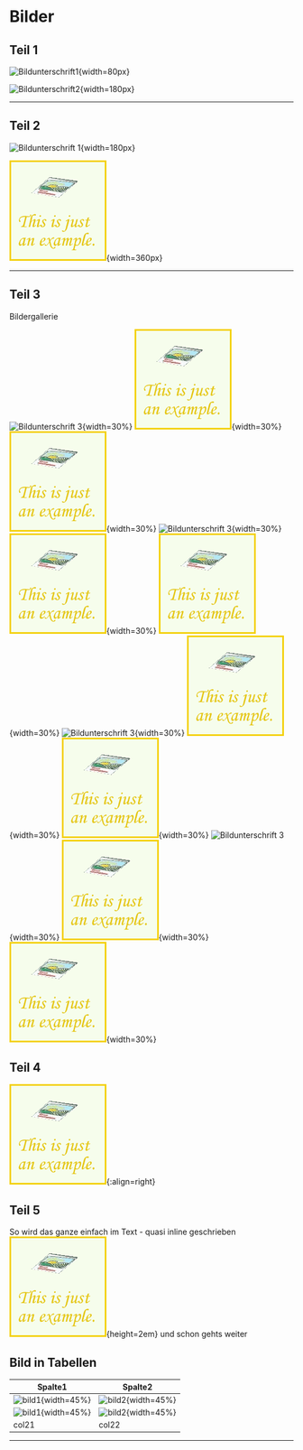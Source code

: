 # Bilder

## Teil 1

![Bildunterschrift1](img/friedl1.jpg){width=80px}

![Bildunterschrift2](img/friedl2.jpg){width=180px}

----

## Teil 2

![Bildunterschrift 1](img/kalender1.jpg){width=180px}

![Bildunterschrift 2](img/ex.png){width=360px}

----

## Teil 3

Bildergallerie

![Bildunterschrift 3](img/kalender2.jpg){width=30%}
![Bildunterschrift 4](img/ex.png){width=30%}
![Bildunterschrift 5](img/ex.png){width=30%}
![Bildunterschrift 3](img/kalender2.jpg){width=30%}
![Bildunterschrift 4](img/ex.png){width=30%}
![Bildunterschrift 5](img/ex.png){width=30%}
![Bildunterschrift 3](img/kalender2.jpg){width=30%}
![Bildunterschrift 4](img/ex.png){width=30%}
![Bildunterschrift 5](img/ex.png){width=30%}
![Bildunterschrift 3](img/kalender2.jpg){width=30%}
![Bildunterschrift 4](img/ex.png){width=30%}
![Bildunterschrift 5](img/ex.png){width=30%}


## Teil 4

![Bildunterschrift 5](img/ex.png){:align=right}


## Teil 5

So wird das ganze einfach im Text - quasi inline geschrieben
![Bildunterschrift 7](img/ex.png){height=2em} und schon gehts weiter

## Bild in Tabellen

| Spalte1                                | Spalte2                                |
|----------------------------------------|----------------------------------------|
| ![bild1](img/kalender2.jpg){width=45%} | ![bild2](img/kalender2.jpg){width=45%} |
| ![bild1](img/kalender2.jpg){width=45%} | ![bild2](img/kalender2.jpg){width=45%} |
| col21                                  | col22                                  |
---

